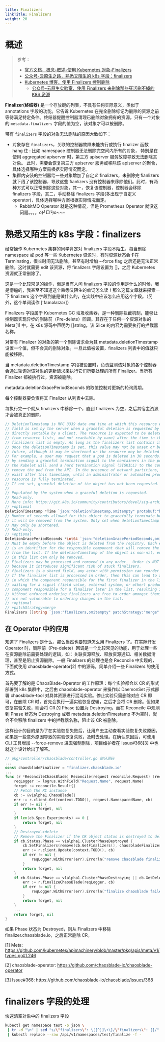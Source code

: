 ```yaml
---
title: Finalizers
linkTitle: Finalizers
weight: 20
---
```


# 概述

> 参考：
>
> - [官方文档，概念-概述-使用 Kubernetes 对象-Finalizers](https://kubernetes.io/docs/concepts/overview/working-with-objects/finalizers/)
> - [公众号-云原生之路，熟悉又陌生的 k8s 字段：finalizers](https://mp.weixin.qq.com/s/U8ZhfjWDzLhFUaRxvLIVDw)
> - [Kubernetes 博客，使用 Finalizers 控制删除](https://kubernetes.io/blog/2021/05/14/using-finalizers-to-control-deletion/)
>   - [公众号-云原生实验室，使用 Finalizers 来删除那些死活删不掉的 K8S 资源](https://mp.weixin.qq.com/s/pbq0jEIqfu3Sc-B0eultWA)

**Finalizer(终结器)** 是一个存放键的列表，不具有任何实际意义，类似于 annotations 字段的功能。它告诉 Kubernetes 在完全删除标记为删除的资源之前等待满足特定条件。终结器提醒控制器清理已删除对象拥有的资源。只有一个对象的 `metadata.finalizers` 字段的值为空，该对象才可以被删除。

带有 `finalizers` 字段的对象无法删除的原因大致如下：

- 对象存在 `finalizers`，关联的控制器故障未能执行或执行 finalizer 函数 hang 住 : 比如 namespace 控制器无法删除完空间内所有的对象， 特别是在使用 aggregated apiserver 时，第三方 apiserver 服务故障导致无法删除其对象。 此时，需要会恢复第三方 apiserver 服务或移除该 apiserver 的聚合，具体选择哪种方案需根据实际情况而定。
- 集群内安装的控制器给一些对象增加了自定义 finalizers，未删除完 fianlizers 就下线了该控制器，导致这些 fianlizers 没有控制器来移除他们。此时，有两种方式可以正常删除这些对象，其一，恢复该控制器，控制器会移除 finalizers 字段，其二，手动移除 finalizers 字段(多出现于自定义 operator)，具体选择哪种方案根据实际情况而定。
  - RabbitMQ Operator 就是这种情况，但是 Prometheus Operator 就没这问题。。。。o(╯□╰)o~~~

# 熟悉又陌生的 k8s 字段：finalizers

经常操作 Kubernetes 集群的同学肯定对 finalizers 字段不陌生，每当删除 namespace 或 pod 等一些 Kubernetes 资源时，有时资源状态会卡在 Terminating，很长时间无法删除，甚至有时增加 --force flag 之后还是无法正常删除。这时就需要 edit 该资源，将 finalizers 字段设置为 \[]，之后 Kubernetes 资源就正常删除了。

这是一个比较常见的操作，但是当有人问 finalizers 字段的作用是什么的时候，我是懵逼的，我甚至不知道这个熟悉又陌生的单词怎么读！那么这篇文章就来探索一下 finalizers 这个字段到底是做什么的，在实践中应该怎么应用这个字段。（另外，这个单词读作 \['faɪnəlaɪzər]）

Finalizers 字段属于 Kubernetes GC 垃圾收集器，是一种删除拦截机制，能够让控制器实现异步的删除前（Pre-delete）回调。其存在于任何一个资源对象的 Meta\[1] 中，在 k8s 源码中声明为 \[]string，该 Slice 的内容为需要执行的拦截器名称。

对带有 Finalizer 的对象的第一个删除请求会为其 metadata.deletionTimestamp 设置一个值，但不会真的删除对象。一旦此值被设置，finalizers 列表中的值就只能被移除。

当 metadata.deletionTimestamp 字段被设置时，负责监测该对象的各个控制器会通过轮询对该对象的更新请求来执行它们所要处理的所有 Finalizer。当所有 Finalizer 都被执行过，资源被删除。

metadata.deletionGracePeriodSeconds 的取值控制对更新的轮询周期。

每个控制器要负责将其 Finalizer 从列表中去除。

每执行完一个就从 finalizers 中移除一个，直到 finalizers 为空，之后其宿主资源才会被真正的删除。

```go
// DeletionTimestamp is RFC 3339 date and time at which this resource will be deleted. This
// field is set by the server when a graceful deletion is requested by the user, and is not
// directly settable by a client. The resource is expected to be deleted (no longer visible
// from resource lists, and not reachable by name) after the time in this field, once the
// finalizers list is empty. As long as the finalizers list contains items, deletion is blocked.
// Once the deletionTimestamp is set, this value may not be unset or be set further into the
// future, although it may be shortened or the resource may be deleted prior to this time.
// For example, a user may request that a pod is deleted in 30 seconds. The Kubelet will react
// by sending a graceful termination signal to the containers in the pod. After that 30 seconds,
// the Kubelet will send a hard termination signal (SIGKILL) to the container and after cleanup,
// remove the pod from the API. In the presence of network partitions, this object may still
// exist after this timestamp, until an administrator or automated process can determine the
// resource is fully terminated.
// If not set, graceful deletion of the object has not been requested.
//
// Populated by the system when a graceful deletion is requested.
// Read-only.
// More info: https://git.k8s.io/community/contributors/devel/sig-architecture/api-conventions.md#metadata
// +optional
DeletionTimestamp *Time `json:"deletionTimestamp,omitempty" protobuf:"bytes,9,opt,name=deletionTimestamp"`
// Number of seconds allowed for this object to gracefully terminate before
// it will be removed from the system. Only set when deletionTimestamp is also set.
// May only be shortened.
// Read-only.
// +optional
DeletionGracePeriodSeconds *int64 `json:"deletionGracePeriodSeconds,omitempty" protobuf:"varint,10,opt,name=deletionGracePeriodSeconds"`
// Must be empty before the object is deleted from the registry. Each entry
// is an identifier for the responsible component that will remove the entry
// from the list. If the deletionTimestamp of the object is non-nil, entries
// in this list can only be removed.
// Finalizers may be processed and removed in any order.  Order is NOT enforced
// because it introduces significant risk of stuck finalizers.
// finalizers is a shared field, any actor with permission can reorder it.
// If the finalizer list is processed in order, then this can lead to a situation
// in which the component responsible for the first finalizer in the list is
// waiting for a signal (field value, external system, or other) produced by a
// component responsible for a finalizer later in the list, resulting in a deadlock.
// Without enforced ordering finalizers are free to order amongst themselves and
// are not vulnerable to ordering changes in the list.
// +optional
// +patchStrategy=merge
Finalizers []string `json:"finalizers,omitempty" patchStrategy:"merge" protobuf:"bytes,14,rep,name=finalizers"`
```

## 在 Operator 中的应用

知道了 Finalizers 是什么，那么当然也要知道怎么用 Finalizers 了。在实际开发 Operator 时，删除前（Pre-delete）回调是一个比较常见的功能，用于处理一些在资源删除前需要处理的逻辑，如：关联资源释放、释放资源通知、相关数据清理，甚至是阻止资源删除。一般 Finalizers 的处理也是会 Reconcile 中实现的，下面就使用 chaosblade-operator\[2] 中的源码，简单介绍一些 Finalizers 的使用方式。

首先要了解的是 ChaosBlade-Operator 的工作原理：每个实验都会以 CR 的形式部署到 k8s 集群中，之后由 chaosblade-operator 来操作以 DaemonSet 形式部署 chaosblade-tool 对具体资源进行混沌实验。停止实验只需删除对应 CR 即可，在删除 CR 时，首先会执行一遍实验恢复逻辑，之后才会将 CR 删除。但如果恢复实验失败，则会将 CR 的 Phase 设置为 Destroying，而在 Reconcile 中观测到 Phase 状态为 Destroying 或者 metadata.deletionTimestamp 不为空时，就会不会移除 finalizers 中的拦截器名称，阻止该 CR 被删除。

这样设计的目的是为了在实验恢复失败后，让用户去主动查看实验恢复失败原因，如果是一些意外原因导致的实验恢复失败，及时去处理。在确认原因后，可使用 CLI 工具增加 --force-remove 进去强制删除，项目维护者在 Issue#368\[3] 中也就这个设计给出了解答。

```go
// pkg/controller/chaosblade/controller.go 部分源码
...
const chaosbladeFinalizer = "finalizer.chaosblade.io"
...
func (r *ReconcileChaosBlade) Reconcile(request reconcile.Request) (reconcile.Result, error) {
    reqLogger := logrus.WithField("Request.Name", request.Name)
    forget := reconcile.Result{}
    // Fetch the RC instance
    cb := &v1alpha1.ChaosBlade{}
    err := r.client.Get(context.TODO(), request.NamespacedName, cb)
    if err != nil {
        return forget, nil
    }
    if len(cb.Spec.Experiments) == 0 {
        return forget, nil
    }
    // Destroyed->delete
    // Remove the Finalizer if the CR object status is destroyed to delete it
    if cb.Status.Phase == v1alpha1.ClusterPhaseDestroyed {
        cb.SetFinalizers(remove(cb.GetFinalizers(), chaosbladeFinalizer))
        err := r.client.Update(context.TODO(), cb)
        if err != nil {
            reqLogger.WithError(err).Errorln("remove chaosblade finalizer failed at destroyed phase")
        }
        return forget, nil
    }
    if cb.Status.Phase == v1alpha1.ClusterPhaseDestroying || cb.GetDeletionTimestamp() != nil {
        err := r.finalizeChaosBlade(reqLogger, cb)
        if err != nil {
            reqLogger.WithError(err).Errorln("finalize chaosblade failed at destroying phase")
        }
        return forget, nil
    }
    ...
    return forget, nil
}
```

如果 Phase 状态为 Destroyed，则从 Finalizers 中移除 finalizer.chaosblade.io，之后正常删除 CR。

\[1] Meta: <https://github.com/kubernetes/apimachinery/blob/master/pkg/apis/meta/v1/types.go#L246>

\[2] chaosblade-operator: <https://github.com/chaosblade-io/chaosblade-operator>

\[3] Issue#368: <https://github.com/chaosblade-io/chaosblade/issues/368>

# finalizers 字段的处理

快速清空对象中的 finalizers 字段

```bash
kubectl get namespace test -o json \
 | tr -d "\n" | sed "s/\"finalizers\": \[[^]]\+\]/\"finalizers\": []/" \
 | kubectl replace --raw /api/v1/namespaces/test/finalize -f -
```
